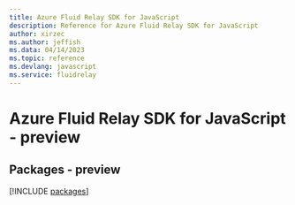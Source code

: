 ```yaml
---
title: Azure Fluid Relay SDK for JavaScript
description: Reference for Azure Fluid Relay SDK for JavaScript
author: xirzec
ms.author: jeffish
ms.data: 04/14/2023
ms.topic: reference
ms.devlang: javascript
ms.service: fluidrelay
---
```

# Azure Fluid Relay SDK for JavaScript - preview
## Packages - preview
[!INCLUDE [packages](fluid-relay-index.md)]